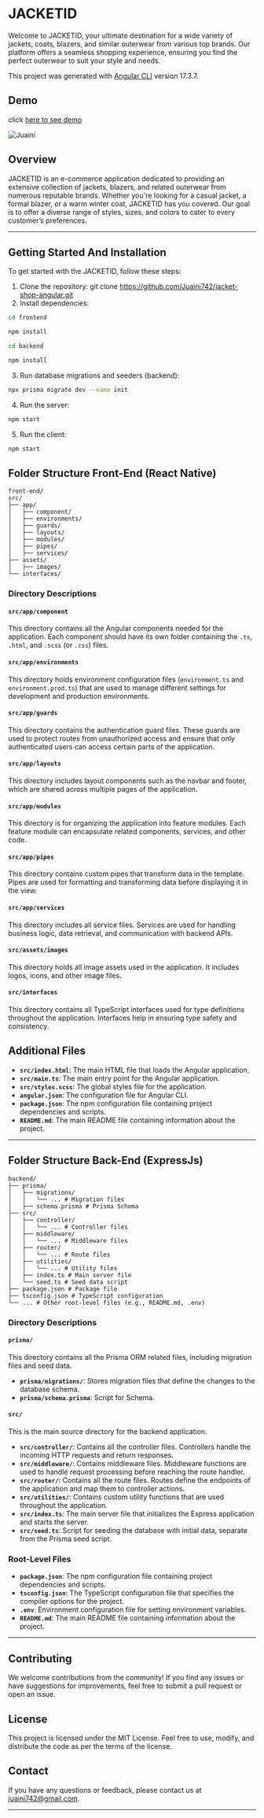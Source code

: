 # JACKETID

Welcome to JACKETID, your ultimate destination for a wide variety of jackets, coats, blazers, and similar outerwear from various top brands. Our platform offers a seamless shopping experience, ensuring you find the perfect outerwear to suit your style and needs.

This project was generated with [Angular CLI](https://github.com/angular/angular-cli) version 17.3.7.

## Demo

click [here to see demo](https://jacketid.vercel.app/)

![Juaini](/preview.png)

## Overview

JACKETID is an e-commerce application dedicated to providing an extensive collection of jackets, blazers, and related outerwear from numerous reputable brands. Whether you're looking for a casual jacket, a formal blazer, or a warm winter coat, JACKETID has you covered. Our goal is to offer a diverse range of styles, sizes, and colors to cater to every customer’s preferences.

---

## Getting Started And Installation

To get started with the JACKETID, follow these steps:

1. Clone the repository: git clone https://github.com/Juaini742/jacket-shop-angular.git
2. Install dependencies:

```sh
cd frontend
```

```sh
npm install
```

```sh
cd backend
```

```sh
npm install
```

3. Run database migrations and seeders (backend):

```sh
npx prisma migrate dev --name init
```

4. Run the server:

```sh
npm start
```

5. Run the client:

```sh
npm start
```

## Folder Structure Front-End (React Native)

```
front-end/
src/
├── app/
│   ├── component/
│   ├── environments/
│   ├── guards/
│   ├── layouts/
│   ├── modules/
│   ├── pipes/
│   ├── services/
├── assets/
│   ├── images/
└── interfaces/
```

### Directory Descriptions

#### `src/app/component`

This directory contains all the Angular components needed for the application. Each component should have its own folder containing the `.ts`, `.html`, and `.scss` (or `.css`) files.

#### `src/app/environments`

This directory holds environment configuration files (`environment.ts` and `environment.prod.ts`) that are used to manage different settings for development and production environments.

#### `src/app/guards`

This directory contains the authentication guard files. These guards are used to protect routes from unauthorized access and ensure that only authenticated users can access certain parts of the application.

#### `src/app/layouts`

This directory includes layout components such as the navbar and footer, which are shared across multiple pages of the application.

#### `src/app/modules`

This directory is for organizing the application into feature modules. Each feature module can encapsulate related components, services, and other code.

#### `src/app/pipes`

This directory contains custom pipes that transform data in the template. Pipes are used for formatting and transforming data before displaying it in the view.

#### `src/app/services`

This directory includes all service files. Services are used for handling business logic, data retrieval, and communication with backend APIs.

#### `src/assets/images`

This directory holds all image assets used in the application. It includes logos, icons, and other image files.

#### `src/interfaces`

This directory contains all TypeScript interfaces used for type definitions throughout the application. Interfaces help in ensuring type safety and consistency.

## Additional Files

- **`src/index.html`**: The main HTML file that loads the Angular application.
- **`src/main.ts`**: The main entry point for the Angular application.
- **`src/styles.scss`**: The global styles file for the application.
- **`angular.json`**: The configuration file for Angular CLI.
- **`package.json`**: The npm configuration file containing project dependencies and scripts.
- **`README.md`**: The main README file containing information about the project.

---

## Folder Structure Back-End (ExpressJs)

```
backend/
├── prisma/
│   ├── migrations/
│   │   └── ... # Migration files
│   ├── schema.prisma # Prisma Schema
├── src/
│   ├── controller/
│   │   └── ... # Controller files
│   ├── middleware/
│   │   └── ... # Middleware files
│   ├── router/
│   │   └── ... # Route files
│   ├── utilities/
│   │   └── ... # Utility files
│   ├── index.ts # Main server file
│   └── seed.ts # Seed data script
├── package.json # Package file
├── tsconfig.json # TypeScript configuration
└── ... # Other root-level files (e.g., README.md, .env)
```

### Directory Descriptions

#### `prisma/`

This directory contains all the Prisma ORM related files, including migration files and seed data.

- **`prisma/migrations/`**: Stores migration files that define the changes to the database schema.
- **`prisma/schema.prisma`**: Script for Schema.

#### `src/`

This is the main source directory for the backend application.

- **`src/controller/`**: Contains all the controller files. Controllers handle the incoming HTTP requests and return responses.
- **`src/middleware/`**: Contains middleware files. Middleware functions are used to handle request processing before reaching the route handler.
- **`src/router/`**: Contains all the route files. Routes define the endpoints of the application and map them to controller actions.
- **`src/utilities/`**: Contains custom utility functions that are used throughout the application.
- **`src/index.ts`**: The main server file that initializes the Express application and starts the server.
- **`src/seed.ts`**: Script for seeding the database with initial data, separate from the Prisma seed script.

### Root-Level Files

- **`package.json`**: The npm configuration file containing project dependencies and scripts.
- **`tsconfig.json`**: The TypeScript configuration file that specifies the compiler options for the project.
- **`.env`**: Environment configuration file for setting environment variables.
- **`README.md`**: The main README file containing information about the project.

---

## Contributing

We welcome contributions from the community! If you find any issues or have suggestions for improvements, feel free to submit a pull request or open an issue.

## License

This project is licensed under the MIT License. Feel free to use, modify, and distribute the code as per the terms of the license.

## Contact

If you have any questions or feedback, please contact us at juaini742@gmail.com.

---
